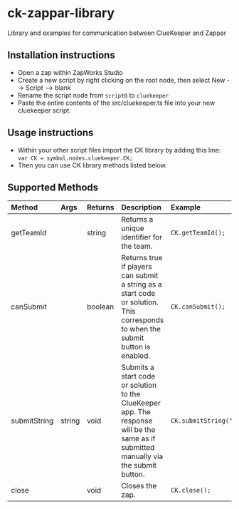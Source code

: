 # ck-zappar-library
Library and examples for communication between ClueKeeper and Zappar

## Installation instructions
-   Open a zap within ZapWorks Studio
-   Create a new script by right clicking on the root node, then select New --> Script --> blank
-   Rename the script node from `script0` to `cluekeeper`
-   Paste the entire contents of the src/cluekeeper.ts file into your new cluekeeper script.
 
## Usage instructions
-   Within your other script files import the CK library by adding this line:<br>
    `var CK = symbol.nodes.cluekeeper.CK;`
-   Then you can use CK library methods listed below.
 
## Supported Methods
| Method | Args | Returns  | Description | Example |
|:--- |:--- |:--- |:--- |:--- |
| getTeamId | | string | Returns a unique identifier for the team. | `CK.getTeamId();` |
| canSubmit | | boolean | Returns true if players can submit a string as a start code or solution. This corresponds to when the submit button is enabled. | `CK.canSubmit();` |
| submitString | string | void | Submits a start code or solution to the ClueKeeper app.  The response will be the same as if submitted manually via the submit button. | `CK.submitString("ABC");` |
| close | | void | Closes the zap. | `CK.close();` |
